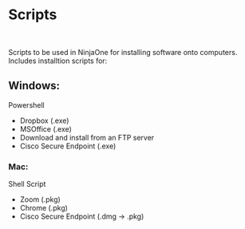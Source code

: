 <h1>Scripts</h1> <br>
    <p>   
        Scripts to be used in NinjaOne for installing software onto computers. Includes installtion scripts for:
    </p>

<h2>Windows:</h2> Powershell <br>
    <ul style="list-style-type: disc">
        <li>Dropbox (.exe)</li>
        <li>MSOffice (.exe)</li>
        <li>Download and install from an FTP server</li>
        <li>Cisco Secure Endpoint (.exe)</li>
    </ul>

<h3>Mac: </h3> Shell Script<br>
    <ul style="list-style-type: disc">
        <li>Zoom (.pkg)</li>
        <li>Chrome (.pkg)</li>
        <li>Cisco Secure Endpoint (.dmg -> .pkg)</li>
    </ul>